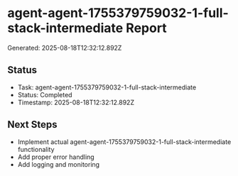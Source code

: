# agent-agent-1755379759032-1-full-stack-intermediate Report

Generated: 2025-08-18T12:32:12.892Z

## Status
- Task: agent-agent-1755379759032-1-full-stack-intermediate
- Status: Completed
- Timestamp: 2025-08-18T12:32:12.892Z

## Next Steps
- Implement actual agent-agent-1755379759032-1-full-stack-intermediate functionality
- Add proper error handling
- Add logging and monitoring

